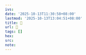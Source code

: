 ```yaml
---
ivs:
date: '2025-10-13T11:30:58+08:00'
lastmod: '2025-10-13T13:04:51+08:00'
title: 󰧰
url: 󰧰
tags: []
hex: 
src:
note:
---
```

